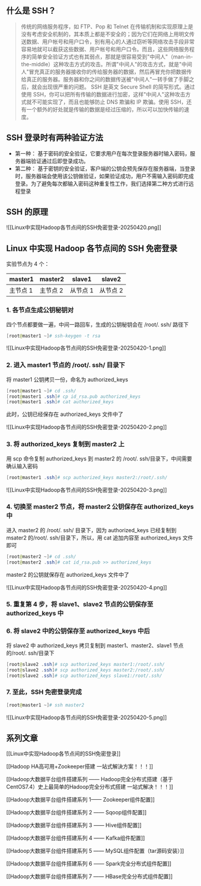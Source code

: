 
## 什么是 SSH？

> 传统的网络服务程序，如 FTP、Pop 和 Telnet 在传输机制和实现原理上是没有考虑安全机制的，其本质上都是不安全的；因为它们在网络上用明文传送数据、用户帐号和用户口令，别有用心的人通过窃听等网络攻击手段非常容易地就可以截获这些数据、用户帐号和用户口令。而且，这些网络服务程序的简单安全验证方式也有其弱点，那就是很容易受到"中间人"（man-in-the-middle）这种攻击方式的攻击。所谓"中间人"的攻击方式，就是"中间人"冒充真正的服务器接收你的传给服务器的数据，然后再冒充你把数据传给真正的服务器。服务器和你之间的数据传送被"中间人"一转手做了手脚之后，就会出现很严重的问题。
> SSH 是英文 Secure Shell 的简写形式。通过使用 SSH，你可以把所有传输的数据进行加密，这样"中间人"这种攻击方式就不可能实现了，而且也能够防止 DNS 欺骗和 IP 欺骗。使用 SSH，还有一个额外的好处就是传输的数据是经过压缩的，所以可以加快传输的速度。

## SSH 登录时有两种验证方法

 - 第一种：
基于密码的安全验证，它要求用户在每次登录服务器时输入密码，服务器端验证通过后即登录成功。
 - 第二种：
基于密钥的安全验证，客户端的公钥会预先保存在服务器端，当登录时，服务器端会使用该公钥做验证，如果验证成功，用户不需输入密码即完成登录。为了避免每次都输入密码这种重复性工作，我们选择第二种方式进行远程登录

## SSH 的原理
![[Linux中实现Hadoop各节点间的SSH免密登录-20250420.png]]
## Linux 中实现 Hadoop 各节点间的 SSH 免密登录

实验节点为 4 个：

| master1 | master2  | slave1 | slave2 |
|--|--|--|--|
| 主节点 1 | 主节点 2 | 从节点 1 | 从节点 2 |

### 1. 各节点生成公钥秘钥对

四个节点都要做一遍，中间一路回车，生成的公钥秘钥会在 /root/. ssh/ 路径下

```powershell
[root@master1 ~]# ssh-keygen -t rsa
```

![[Linux中实现Hadoop各节点间的SSH免密登录-20250420-1.png]]

### 2. 进入 master1 节点的 /root/. ssh/ 目录下

将 master1 公钥拷贝一份，命名为 authorized_keys

```powershell
[root@master1 ~]# cd .ssh/
[root@master1 .ssh]# cp id_rsa.pub authorized_keys
[root@master1 .ssh]# cat authorized_keys 
```

此时，公钥已经保存在 authorized_keys 文件中了

![[Linux中实现Hadoop各节点间的SSH免密登录-20250420-2.png]]

### 3. 将 authorized_keys 复制到 master2 上

用 scp 命令复制 authorized_keys 到 master2 的 /root/. ssh/目录下，中间需要确认输入密码

```powershell
[root@master1 .ssh]# scp authorized_keys master2:/root/.ssh/
```

![[Linux中实现Hadoop各节点间的SSH免密登录-20250420-3.png]]

### 4. 切换至 master2 节点，将 master2 公钥保存在 authorized_keys 中

进入 master2 的 /root/. ssh/ 目录下，因为 authorized_keys 已经复制到 msater2 的/root/. ssh/目录下，所以，用 cat 追加内容至 authorized_keys 文件即可

```powershell
[root@master2 ~]# cd .ssh/
[root@master2 .ssh]# cat id_rsa.pub >> authorized_keys 
```

master2 的公钥就保存在 authorized_keys 文件中了

![[Linux中实现Hadoop各节点间的SSH免密登录-20250420-4.png]]

### 5. 重复第 4 步，将 slave1、slave2 节点的公钥保存至 authorized_keys 中

### 6. 将 slave2 中的公钥保存至 authorized_keys 中后
将 slave2 中 authorized_keys 拷贝复制到 master1、master2、slave1 节点的/root/. ssh/目录下

```powershell
[root@slave2 .ssh]# scp authorized_keys master1:/root/.ssh/
[root@slave2 .ssh]# scp authorized_keys master2:/root/.ssh/
[root@slave2 .ssh]# scp authorized_keys slave1:/root/.ssh/
```

### 7. 至此，SSH 免密登录完成

```powershell
[root@master1 ~]# ssh master2
```

![[Linux中实现Hadoop各节点间的SSH免密登录-20250420-5.png]]
 

## 系列文章

[[Linux中实现Hadoop各节点间的SSH免密登录]]

[[Hadoop HA高可用+Zookeeper搭建 一站式解決方案！！！]]

[[Hadoop大数据平台组件搭建系列 —— Hadoop完全分布式搭建（基于CentOS7.4）史上最简单的Hadoop完全分布式搭建 一站式解决！！！]]

[[Hadoop大数据平台组件搭建系列 1—— Zookeeper组件配置]]

[[Hadoop大数据平台组件搭建系列 2 —— Sqoop组件配置]]

[[Hadoop大数据平台组件搭建系列 3 —— Hive组件配置]]

[[Hadoop大数据平台组件搭建系列 4 —— Kafka组件配置]]

[[Hadoop大数据平台组件搭建系列 5 —— MySQL组件配置（tar源码安装）]]

[[Hadoop大数据平台组件搭建系列 6 —— Spark完全分布式组件配置]]

[[Hadoop大数据平台组件搭建系列 7 —— HBase完全分布式组件配置]]


